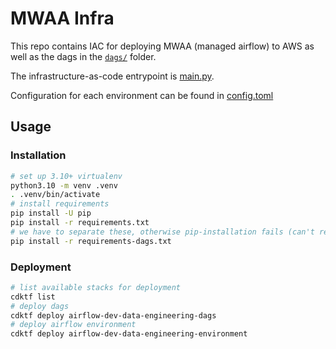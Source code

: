 # MWAA Infra

This repo contains IAC for deploying MWAA (managed airflow) to AWS as well as the dags in the [`dags/`](dags) folder.

The infrastructure-as-code entrypoint is [main.py](main.py).

Configuration for each environment can be found in [config.toml](config.toml)

## Usage

### Installation

```bash
# set up 3.10+ virtualenv
python3.10 -m venv .venv
. .venv/bin/activate
# install requirements
pip install -U pip
pip install -r requirements.txt
# we have to separate these, otherwise pip-installation fails (can't resolve)
pip install -r requirements-dags.txt
```

### Deployment

```bash
# list available stacks for deployment
cdktf list
# deploy dags
cdktf deploy airflow-dev-data-engineering-dags
# deploy airflow environment
cdktf deploy airflow-dev-data-engineering-environment
```
